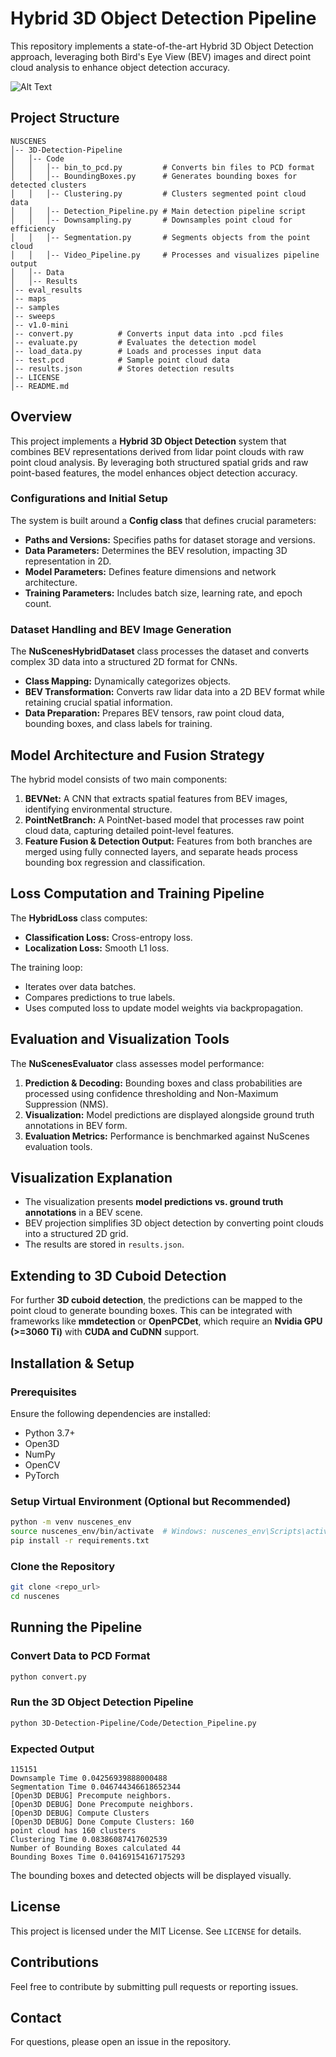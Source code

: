 # Hybrid 3D Object Detection Pipeline

This repository implements a state-of-the-art Hybrid 3D Object Detection approach, leveraging both Bird's Eye View (BEV) images and direct point cloud analysis to enhance object detection accuracy.

![Alt Text](ref_image.png)


## Project Structure
```
NUSCENES
│-- 3D-Detection-Pipeline
│   │-- Code
│   │   │-- bin_to_pcd.py         # Converts bin files to PCD format
│   │   │-- BoundingBoxes.py      # Generates bounding boxes for detected clusters
│   │   │-- Clustering.py         # Clusters segmented point cloud data
│   │   │-- Detection_Pipeline.py # Main detection pipeline script
│   │   │-- Downsampling.py       # Downsamples point cloud for efficiency
│   │   │-- Segmentation.py       # Segments objects from the point cloud
│   │   │-- Video_Pipeline.py     # Processes and visualizes pipeline output
│   │-- Data
│   │-- Results
│-- eval_results
│-- maps
│-- samples
│-- sweeps
│-- v1.0-mini
│-- convert.py          # Converts input data into .pcd files
│-- evaluate.py         # Evaluates the detection model
│-- load_data.py        # Loads and processes input data
│-- test.pcd            # Sample point cloud data
│-- results.json        # Stores detection results
│-- LICENSE
│-- README.md
```

## Overview
This project implements a **Hybrid 3D Object Detection** system that combines BEV representations derived from lidar point clouds with raw point cloud analysis. By leveraging both structured spatial grids and raw point-based features, the model enhances object detection accuracy.

### Configurations and Initial Setup
The system is built around a **Config class** that defines crucial parameters:
- **Paths and Versions:** Specifies paths for dataset storage and versions.
- **Data Parameters:** Determines the BEV resolution, impacting 3D representation in 2D.
- **Model Parameters:** Defines feature dimensions and network architecture.
- **Training Parameters:** Includes batch size, learning rate, and epoch count.

### Dataset Handling and BEV Image Generation
The **NuScenesHybridDataset** class processes the dataset and converts complex 3D data into a structured 2D format for CNNs.
- **Class Mapping:** Dynamically categorizes objects.
- **BEV Transformation:** Converts raw lidar data into a 2D BEV format while retaining crucial spatial information.
- **Data Preparation:** Prepares BEV tensors, raw point cloud data, bounding boxes, and class labels for training.

## Model Architecture and Fusion Strategy
The hybrid model consists of two main components:
1. **BEVNet:** A CNN that extracts spatial features from BEV images, identifying environmental structure.
2. **PointNetBranch:** A PointNet-based model that processes raw point cloud data, capturing detailed point-level features.
3. **Feature Fusion & Detection Output:** Features from both branches are merged using fully connected layers, and separate heads process bounding box regression and classification.

## Loss Computation and Training Pipeline
The **HybridLoss** class computes:
- **Classification Loss:** Cross-entropy loss.
- **Localization Loss:** Smooth L1 loss.

The training loop:
- Iterates over data batches.
- Compares predictions to true labels.
- Uses computed loss to update model weights via backpropagation.

## Evaluation and Visualization Tools
The **NuScenesEvaluator** class assesses model performance:
1. **Prediction & Decoding:** Bounding boxes and class probabilities are processed using confidence thresholding and Non-Maximum Suppression (NMS).
2. **Visualization:** Model predictions are displayed alongside ground truth annotations in BEV form.
3. **Evaluation Metrics:** Performance is benchmarked against NuScenes evaluation tools.

## Visualization Explanation
- The visualization presents **model predictions vs. ground truth annotations** in a BEV scene.
- BEV projection simplifies 3D object detection by converting point clouds into a structured 2D grid.
- The results are stored in `results.json`.

## Extending to 3D Cuboid Detection
For further **3D cuboid detection**, the predictions can be mapped to the point cloud to generate bounding boxes. This can be integrated with frameworks like **mmdetection** or **OpenPCDet**, which require an **Nvidia GPU (>=3060 Ti)** with **CUDA and CuDNN** support.

## Installation & Setup
### Prerequisites
Ensure the following dependencies are installed:
- Python 3.7+
- Open3D
- NumPy
- OpenCV
- PyTorch

### Setup Virtual Environment (Optional but Recommended)
```sh
python -m venv nuscenes_env
source nuscenes_env/bin/activate  # Windows: nuscenes_env\Scripts\activate
pip install -r requirements.txt
```

### Clone the Repository
```sh
git clone <repo_url>
cd nuscenes
```

## Running the Pipeline
### Convert Data to PCD Format
```sh
python convert.py
```

### Run the 3D Object Detection Pipeline
```sh
python 3D-Detection-Pipeline/Code/Detection_Pipeline.py
```

### Expected Output
```
115151
Downsample Time 0.04256939888000488
Segmentation Time 0.046744346618652344
[Open3D DEBUG] Precompute neighbors.
[Open3D DEBUG] Done Precompute neighbors.
[Open3D DEBUG] Compute Clusters
[Open3D DEBUG] Done Compute Clusters: 160
point cloud has 160 clusters
Clustering Time 0.08386087417602539
Number of Bounding Boxes calculated 44
Bounding Boxes Time 0.04169154167175293
```

The bounding boxes and detected objects will be displayed visually.

## License
This project is licensed under the MIT License. See `LICENSE` for details.

## Contributions
Feel free to contribute by submitting pull requests or reporting issues.

## Contact
For questions, please open an issue in the repository.

